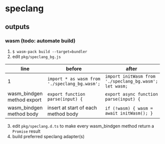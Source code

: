 # speclang

## outputs

### wasm (todo: automate build)

1. `$ wasm-pack build --target=bundler`
2. edit `pkg/speclang_bg.js`

| line                       | before                                        | after                                                  |
| -------------------------- | --------------------------------------------- | ------------------------------------------------------ |
| 1                          | `import * as wasm from './speclang_bg.wasm';` | `import initWasm from './speclang_bg.wasm'; let wasm;` |
| wasm_bindgen method export | `export function parse(input) {`              | `export async function parse(input) {`                 |
| wasm_bindgen method body   | insert at start of each method body           | `if (!wasm) { wasm = await initWasm(); }`              |

3. edit `pkg/speclang.d.ts` to make every wasm_bindgen method return a `Promise` result
4. build preferred speclang adapter(s)
